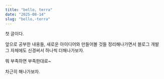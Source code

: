 ```yaml
---
title: "bello, terra"
date: "2025-08-14"
slug: "bello,-terra"
---
```


첫 글이다.

앞으로 공부한 내용들, 새로운 아이디어와 만들어볼 것들 정리해나가면서 블로그 개발 그 자체에도 신경써서 하나씩 더해나가보자.

뭐 부족하면 부족한대로~

차근히 해나가보자.




